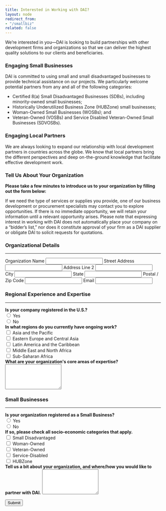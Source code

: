 ```yaml
---
title: Interested in Working with DAI?
layout: node
redirect_from:
- "/smallbiz"
related: false
---
```


<p>We&rsquo;re interested in you&mdash;DAI is looking to build partnerships with other development firms and organizations so that we can deliver the highest quality solutions to our clients and beneficiaries.</p>
<h3>
	Engaging Small Businesses</h3>
<p>DAI is committed to using small and small disadvantaged businesses to provide technical assistance on our projects. We particularly welcome potential partners from any and all of the following categories:</p>
<ul>
	<li>
		Certified 8(a) Small Disadvantaged Businesses (SDBs), including minority-owned&nbsp;small businesses;</li>
	<li>
		Historically Underutilized Business Zone (HUBZone) small businesses;</li>
	<li>
		Woman-Owned Small Businesses (WOSBs); and</li>
	<li>
		Veteran-Owned (VOSBs) and Service Disabled Veteran-Owned Small Businesses (SDVOSBs).</li>
</ul>
<h3>
	Engaging Local Partners</h3>
<p>We are always looking to expand our relationship with local development partners in countries across the globe. We know that local partners bring the different perspectives and deep on-the-ground knowledge that facilitate effective development work.</p>
<h3>
	Tell Us About Your Organization</h3>
<p><strong>Please take a few minutes to introduce us to your organization by filling out the form below:</strong></p>
<p>If we need the type of services or supplies you provide, one of our business development or procurement specialists may contact you to explore opportunities. If there is no immediate opportunity, we will retain your information until a relevant opportunity arises. Please note that expressing interest in working with DAI does not automatically place your company on a &ldquo;bidder&rsquo;s list,&rdquo; nor does it constitute approval of your firm as a DAI supplier or obligate DAI to solicit requests for quotations.</p>
<form class="formkeep" accept-charset="UTF-8" action="https://formkeep.com/f/1e00a5a9a05a" method="POST">
  <input type="hidden" name="utf8" value="✓">
<h3>Organizational Details</h3>
<hr>
  <label for="organization-name">Organization Name</label>
  <input type="text" id="organization-name" name="organization-name">
  <label for="address">Street Address</label>
  <input type="text" id="address" name="address">
  <label for="address2">Address Line 2</label>
  <input type="text" id="address2" name="address2">
  <label for="city">City</label>
  <input type="text" id="city" name="city">
  <label for="sate">State</label>
  <input type="text" id="state" name="state">
	<label for="zip">Postal / Zip Code</label>
  <input type="text" id="zip" name="zip">
  <label for="email">Email</label>
  <input type="email" id="email" name="email">
  <h3>Regional Experience and Expertise</h3>
  <hr>
  <label for="registration"><strong>Is your company registered in the U.S.?</strong></label><br> 
  <input class="radio" type="radio" name="Registration" value="yes" > Yes<br>
  <input class="radio" type="radio" name="Registration" value="no"> No<br>
  <label for="activity"><strong>In what regions do you currently have ongoing work?</strong></label><br>
  <input class="checkbox" type="checkbox" name="Region 1" value="Asia and the Pacific" > Asia and the Pacific<br>
  <input class="checkbox" type="checkbox" name="Region 2" value="Eastern Europe and Central Asia"> Eastern Europe and Central Asia<br>
  <input class="checkbox" type="checkbox" name="Region 3" value="Latin America and the Caribbean" > Latin America and the Caribbean<br>
  <input class="checkbox" type="checkbox" name="Region 4" value="Middle East and North Africa"> Middle East and North Africa<br>
  <input class="checkbox" type="checkbox" name="Region 5" value="Sub-Saharan Africa"
   > Sub-Saharan Africa<br>
	<label for="expertise"><strong>What are your organization's core areas of expertise?</strong></label><br>
  <textarea class="body" id="expertise" name="Expertise" rows="5"></textarea>
  <h3>Small Businesses</h3>
  <hr>
	<label for="small-business"><strong>Is your organization registered as a Small Business?</strong></label><br>
	<input class="radio" type="radio" name="SB Registration" value="yes" > Yes<br>
	<input class="radio" type="radio" name="SB Registration" value="no"> No<br>
	<label for="categories"><strong>If so, please check all socio-economic categories that apply.</strong></label><br>
	<input class="checkbox" type="checkbox" name="Category 1" value="Small Disadvantaged" > Small Disadvantaged<br>
	<input class="checkbox" type="checkbox" name="Category 2" value="Woman-Owned"> Woman-Owned<br>
	<input class="checkbox" type="checkbox" name="Category 3" value="Veteran-Owned"> Veteran-Owned<br>
	<input class="checkbox" type="checkbox" name="Category 4" value="Service-Disabled"> Service-Disabled<br>
	<input class="checkbox" type="checkbox" name="Category 5" value="HUBZone"> HUBZone<br>
	<label for="details"><strong>Tell us a bit about your organization, and where/how you would like to partner with DAI.</strong></label>
  <textarea class="body" id="details" name="Org Details" rows="5"></textarea>

  <button class="primary-block--button submit" type="submit">Submit</button>
</form>
<!-- <div id="wufoo-s1vodmba1438whk" class="wufoo-form">
	<a href="https://ksdai.wufoo.com/forms/s1vodmba1438whk">Tell Us</a> About Your Organization.</div>
<script type="text/javascript">var s1vodmba1438whk;(function(d, t) {
var s = d.createElement(t), options = {
'userName':'ksdai',
'formHash':'s1vodmba1438whk',
'autoResize':true,
'height':'1365',
'async':true,
'header':'hide',
'ssl':true};
s.src = ('https:' == d.location.protocol ? 'https://' : 'http://') + 'wufoo.com/scripts/embed/form.js';
s.onload = s.onreadystatechange = function() {
var rs = this.readyState; if (rs) if (rs != 'complete') if (rs != 'loaded') return;
try { s1vodmba1438whk = new WufooForm();s1vodmba1438whk.initialize(options);s1vodmba1438whk.display(); } catch (e) {}};
var scr = d.getElementsByTagName(t)[0], par = scr.parentNode; par.insertBefore(s, scr);
})(document, 'script');</script> -->

